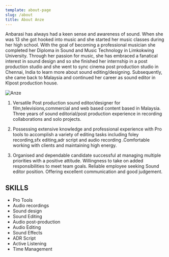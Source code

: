 ```yaml
---
template: about-page
slug: /about
title: About Anze
---
```


Anbarasi has always had a keen sense and awareness of sound. When she was 13 she got hooked into music and she started her music classes during her high school. With the goal of becoming a professional musician she completed her Diploma in Sound and Music Technology in Limkokwing University. Through her passion for music, she has embraced a fanatical interest in sound design and so she finished her internship in a post production studio and she went to sync cinema post production studio in Chennai, India to learn more about sound editing/designing. Subsequently, she came back to Malaysia and continued her career as sound editor in Klpost production house.

![Anze](/assets/profile.jpg "Anze")

1. Versatile Post production sound editor/designer for film,televisions,commercial and web based content based in Malaysia. Three years of sound editorial/post production experience in recording collaborations and solo projects. 

2. Possessing extensive knowledge and professional experience with Pro tools to accomplish a variety of editing tasks including foley recording,sfx editing,adr script and audio recording .Comfortable working with clients and maintaining high energy.

3. Organised and dependable candidate successful at managing multiple priorities with a positive attitude. Willingness to take on added responsibilities to meet team goals. Reliable employee seeking Sound editor position. Offering excellent communication and good judgement.

## SKILLS
- Pro Tools
- Audio recordings
- Sound design
- Sound Editing
- Audio post-production
- Audio Editing
- Sound Effects
- ADR Script
- Active Listening
- Time Management
